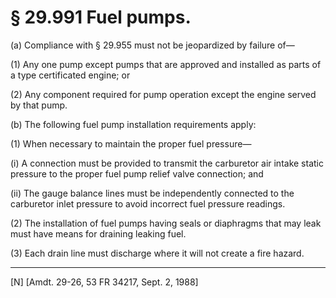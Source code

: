 # § 29.991   Fuel pumps.

(a) Compliance with § 29.955 must not be jeopardized by failure of— 


(1) Any one pump except pumps that are approved and installed as parts of a type certificated engine; or 


(2) Any component required for pump operation except the engine served by that pump. 


(b) The following fuel pump installation requirements apply: 


(1) When necessary to maintain the proper fuel pressure— 


(i) A connection must be provided to transmit the carburetor air intake static pressure to the proper fuel pump relief valve connection; and 


(ii) The gauge balance lines must be independently connected to the carburetor inlet pressure to avoid incorrect fuel pressure readings. 


(2) The installation of fuel pumps having seals or diaphragms that may leak must have means for draining leaking fuel. 


(3) Each drain line must discharge where it will not create a fire hazard. 



---

[N] [Amdt. 29-26, 53 FR 34217, Sept. 2, 1988]




